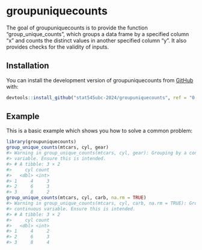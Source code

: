 
<!-- README.md is generated from README.Rmd. Please edit that file -->

# groupuniquecounts

<!-- badges: start -->
<!-- badges: end -->

The goal of groupuniquecounts is to provide the function
“group_unique_counts”, which groups a data frame by a specified column
“x” and counts the distinct values in another specified column “y”. It
also provides checks for the validity of inputs.

## Installation

You can install the development version of groupuniquecounts from
[GitHub](https://github.com/) with:

``` r
devtools::install_github("stat545ubc-2024/groupuniquecounts", ref = "0.1.2")
```

## Example

This is a basic example which shows you how to solve a common problem:

``` r
library(groupuniquecounts)
group_unique_counts(mtcars, cyl, gear)
#> Warning in group_unique_counts(mtcars, cyl, gear): Grouping by a continuous
#> variable. Ensure this is intended.
#> # A tibble: 3 × 2
#>     cyl count
#>   <dbl> <int>
#> 1     4     3
#> 2     6     3
#> 3     8     2
group_unique_counts(mtcars, cyl, carb, na.rm = TRUE)
#> Warning in group_unique_counts(mtcars, cyl, carb, na.rm = TRUE): Grouping by a
#> continuous variable. Ensure this is intended.
#> # A tibble: 3 × 2
#>     cyl count
#>   <dbl> <int>
#> 1     4     2
#> 2     6     3
#> 3     8     4
```

